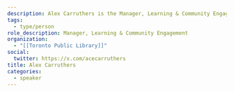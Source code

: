 ```yaml
---
description: Alex Carruthers is the Manager, Learning & Community Engagement at Toronto Public Library. Her portfolio includes digital literacy education, workforce development programming, community outreach and engagement activities and supporting civic engagement.
tags:
  - type/person
role_description: Manager, Learning & Community Engagement
organization:
  - "[[Toronto Public Library]]"
social:
  twitter: https://x.com/acecarruthers
title: Alex Carruthers
categories:
  - speaker
---
```


